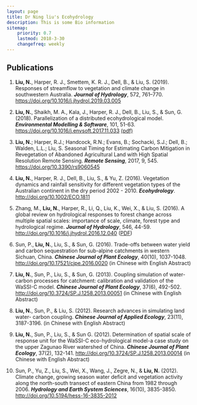 ```yaml
---
layout: page
title: Dr Ning liu's Ecohydrology
description: This is some Bio information 
sitemap:
    priority: 0.7
    lastmod: 2018-3-30
    changefreq: weekly
---
```

## Publications
1. **Liu, N.**, Harper, R. J., Smettem, K. R. J., Dell, B., & Liu, S. (2019). Responses of streamflow to vegetation and climate change in southwestern Australia. ***Journal of Hydrology***, 572, 761–770. https://doi.org/10.1016/j.jhydrol.2019.03.005

1. **Liu, N.**, Shaikh, M. A., Kala, J., Harper, R. J., Dell, B., Liu, S., & Sun, G. (2018). Parallelization of a distributed ecohydrological model. ***Environmental Modelling & Software***, 101, 51-63. https://doi.org/10.1016/j.envsoft.2017.11.033 [(pdf)](/images/Zhang2017JoH.pdf)

1. **Liu, N.**; Harper, R.J.; Handcock, R.N.; Evans, B.; Sochacki, S.J.; Dell, B.; Walden, L.L.; Liu, S. Seasonal Timing for Estimating Carbon Mitigation in Revegetation of Abandoned Agricultural Land with High Spatial Resolution Remote Sensing. ***Remote Sensing***, 2017, 9, 545. https://doi.org/10.3390/rs9060545 

1. **Liu, N.**, Harper, R. J., Dell, B., Liu, S., & Yu, Z. (2016). Vegetation dynamics and rainfall sensitivity for different vegetation types of the Australian continent in the dry period 2002 - 2010. ***Ecohydrology***. http://doi.org/10.1002/ECO.1811

1. Zhang, M., **Liu, N.**, Harper, R., Li, Q., Liu, K., Wei, X., & Liu, S. (2016).  A global review on hydrological responses to forest change across multiple spatial scales: importance of scale, climate, forest type and hydrological regime. ***Journal of Hydrology***, 546, 44-59. http://doi.org/10.1016/j.jhydrol.2016.12.040 ([PDF](http://docs.wixstatic.com/ugd/5c3eeb_97b5136f23be4f18b7e7318d8c45be5e.pdf))

1. Sun, P., **Liu, N.**, Liu, S., & Sun, G. (2016). Trade-offs between water yield and carbon sequestration for sub-alpine catchments in western Sichuan, China. ***Chinese Journal of Plant Ecology***, 40(10), 1037-1048. http://doi.org/10.17521/cjpe.2016.0020 (in Chinese with English Abstract)

1. **Liu, N.**, Sun, P., Liu,   S.,   &  Sun,   G.  (2013). Coupling   simulation of water-carbon processes for catchment: calibration and validation of the WaSSI-C model. ***Chinese Journal of Plant Ecology***, 37(6), 492-502. http://doi.org/10.3724/SP.J.1258.2013.00051 (in Chinese with English Abstract)

1. **Liu, N.**, Sun, P., & Liu, S. (2012). Research advances in simulating land water- carbon coupling. ***Chinese Journal of Applied Ecology***, 23(11), 3187-3196. (in Chinese with English Abstract)

1. **Liu, N.**, Sun, P., Liu, S., & Sun G. (2012). Determination of spatial scale of response unit for the WaSSI-C eco-hydrological model-a case study on the upper Zagunao River watershed of China. ***Chinese Journal of Plant Ecology***, 37(2), 132-141. http://doi.org/10.3724/SP.J.1258.2013.00014 (in Chinese with English Abstract)

1. Sun, P., Yu, Z., Liu, S., Wei, X., Wang, J., Zegre, N., & **Liu, N.** (2012). Climate change, growing season water deficit and vegetation activity along the north-south transect of eastern China from 1982 through 2006. ***Hydrology and Earth System Sciences***, 16(10), 3835-3850. http://doi.org/10.5194/hess-16-3835-2012

